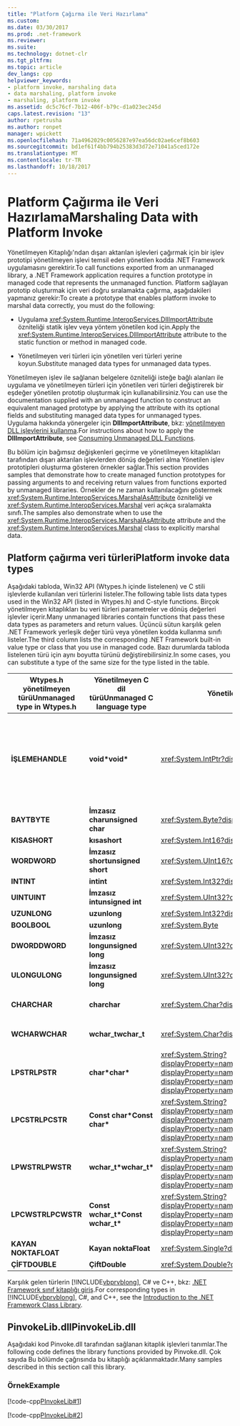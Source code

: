 ```yaml
---
title: "Platform Çağırma ile Veri Hazırlama"
ms.custom: 
ms.date: 03/30/2017
ms.prod: .net-framework
ms.reviewer: 
ms.suite: 
ms.technology: dotnet-clr
ms.tgt_pltfrm: 
ms.topic: article
dev_langs: cpp
helpviewer_keywords:
- platform invoke, marshaling data
- data marshaling, platform invoke
- marshaling, platform invoke
ms.assetid: dc5c76cf-7b12-406f-b79c-d1a023ec245d
caps.latest.revision: "13"
author: rpetrusha
ms.author: ronpet
manager: wpickett
ms.openlocfilehash: 71a4962029c0056287e97ea56dc02ae6cef8b603
ms.sourcegitcommit: bd1ef61f4bb794b25383d3d72e71041a5ced172e
ms.translationtype: MT
ms.contentlocale: tr-TR
ms.lasthandoff: 10/18/2017
---
```

# <a name="marshaling-data-with-platform-invoke"></a><span data-ttu-id="281dc-102">Platform Çağırma ile Veri Hazırlama</span><span class="sxs-lookup"><span data-stu-id="281dc-102">Marshaling Data with Platform Invoke</span></span>
<span data-ttu-id="281dc-103">Yönetilmeyen Kitaplığı'ndan dışarı aktarılan işlevleri çağırmak için bir işlev prototipi yönetilmeyen işlevi temsil eden yönetilen kodda .NET Framework uygulamasını gerektirir.</span><span class="sxs-lookup"><span data-stu-id="281dc-103">To call functions exported from an unmanaged library, a .NET Framework application requires a function prototype in managed code that represents the unmanaged function.</span></span> <span data-ttu-id="281dc-104">Platform sağlayan prototip oluşturmak için veri doğru sıralamakta çağırma, aşağıdakileri yapmanız gerekir:</span><span class="sxs-lookup"><span data-stu-id="281dc-104">To create a prototype that enables platform invoke to marshal data correctly, you must do the following:</span></span>  
  
-   <span data-ttu-id="281dc-105">Uygulama <xref:System.Runtime.InteropServices.DllImportAttribute> özniteliği statik işlev veya yöntem yönetilen kod için.</span><span class="sxs-lookup"><span data-stu-id="281dc-105">Apply the <xref:System.Runtime.InteropServices.DllImportAttribute> attribute to the static function or method in managed code.</span></span>  
  
-   <span data-ttu-id="281dc-106">Yönetilmeyen veri türleri için yönetilen veri türleri yerine koyun.</span><span class="sxs-lookup"><span data-stu-id="281dc-106">Substitute managed data types for unmanaged data types.</span></span>  
  
 <span data-ttu-id="281dc-107">Yönetilmeyen işlev ile sağlanan belgelere özniteliği isteğe bağlı alanları ile uygulama ve yönetilmeyen türleri için yönetilen veri türleri değiştirerek bir eşdeğer yönetilen prototip oluşturmak için kullanabilirsiniz.</span><span class="sxs-lookup"><span data-stu-id="281dc-107">You can use the documentation supplied with an unmanaged function to construct an equivalent managed prototype by applying the attribute with its optional fields and substituting managed data types for unmanaged types.</span></span> <span data-ttu-id="281dc-108">Uygulama hakkında yönergeler için **DllImportAttribute**, bkz: [yönetilmeyen DLL işlevlerini kullanma](../../../docs/framework/interop/consuming-unmanaged-dll-functions.md).</span><span class="sxs-lookup"><span data-stu-id="281dc-108">For instructions about how to apply the **DllImportAttribute**, see [Consuming Unmanaged DLL Functions](../../../docs/framework/interop/consuming-unmanaged-dll-functions.md).</span></span>  
  
 <span data-ttu-id="281dc-109">Bu bölüm için bağımsız değişkenleri geçirme ve yönetilmeyen kitaplıkları tarafından dışarı aktarılan işlevlerden dönüş değerleri alma Yönetilen işlev prototipleri oluşturma gösteren örnekler sağlar.</span><span class="sxs-lookup"><span data-stu-id="281dc-109">This section provides samples that demonstrate how to create managed function prototypes for passing arguments to and receiving return values from functions exported by unmanaged libraries.</span></span> <span data-ttu-id="281dc-110">Örnekler de ne zaman kullanılacağını göstermek <xref:System.Runtime.InteropServices.MarshalAsAttribute> özniteliği ve <xref:System.Runtime.InteropServices.Marshal> veri açıkça sıralamakta sınıfı.</span><span class="sxs-lookup"><span data-stu-id="281dc-110">The samples also demonstrate when to use the <xref:System.Runtime.InteropServices.MarshalAsAttribute> attribute and the <xref:System.Runtime.InteropServices.Marshal> class to explicitly marshal data.</span></span>  
  
## <a name="platform-invoke-data-types"></a><span data-ttu-id="281dc-111">Platform çağırma veri türleri</span><span class="sxs-lookup"><span data-stu-id="281dc-111">Platform invoke data types</span></span>  
 <span data-ttu-id="281dc-112">Aşağıdaki tabloda, Win32 API (Wtypes.h içinde listelenen) ve C stili işlevlerde kullanılan veri türlerini listeler.</span><span class="sxs-lookup"><span data-stu-id="281dc-112">The following table lists data types used in the Win32 API (listed in Wtypes.h) and C-style functions.</span></span> <span data-ttu-id="281dc-113">Birçok yönetilmeyen kitaplıkları bu veri türleri parametreler ve dönüş değerleri işlevler içerir.</span><span class="sxs-lookup"><span data-stu-id="281dc-113">Many unmanaged libraries contain functions that pass these data types as parameters and return values.</span></span> <span data-ttu-id="281dc-114">Üçüncü sütun karşılık gelen .NET Framework yerleşik değer türü veya yönetilen kodda kullanma sınıfı listeler.</span><span class="sxs-lookup"><span data-stu-id="281dc-114">The third column lists the corresponding .NET Framework built-in value type or class that you use in managed code.</span></span> <span data-ttu-id="281dc-115">Bazı durumlarda tabloda listelenen türü için aynı boyutta türünü değiştirebilirsiniz.</span><span class="sxs-lookup"><span data-stu-id="281dc-115">In some cases, you can substitute a type of the same size for the type listed in the table.</span></span>  
  
|<span data-ttu-id="281dc-116">Wtypes.h yönetilmeyen türü</span><span class="sxs-lookup"><span data-stu-id="281dc-116">Unmanaged type in Wtypes.h</span></span>|<span data-ttu-id="281dc-117">Yönetilmeyen C dil türü</span><span class="sxs-lookup"><span data-stu-id="281dc-117">Unmanaged C language type</span></span>|<span data-ttu-id="281dc-118">Yönetilen sınıf adı</span><span class="sxs-lookup"><span data-stu-id="281dc-118">Managed class name</span></span>|<span data-ttu-id="281dc-119">Açıklama</span><span class="sxs-lookup"><span data-stu-id="281dc-119">Description</span></span>|  
|--------------------------------|-------------------------------|------------------------|-----------------|  
|<span data-ttu-id="281dc-120">**İŞLEME**</span><span class="sxs-lookup"><span data-stu-id="281dc-120">**HANDLE**</span></span>|<span data-ttu-id="281dc-121">**void\***</span><span class="sxs-lookup"><span data-stu-id="281dc-121">**void\***</span></span>|<xref:System.IntPtr?displayProperty=nameWithType>|<span data-ttu-id="281dc-122">32 bit 32-bit Windows işletim sistemlerinde, 64-bit Windows işletim sistemlerinde 64 bit.</span><span class="sxs-lookup"><span data-stu-id="281dc-122">32 bits on 32-bit Windows operating systems, 64 bits on 64-bit Windows operating systems.</span></span>|  
|<span data-ttu-id="281dc-123">**BAYT**</span><span class="sxs-lookup"><span data-stu-id="281dc-123">**BYTE**</span></span>|<span data-ttu-id="281dc-124">**İmzasız char**</span><span class="sxs-lookup"><span data-stu-id="281dc-124">**unsigned char**</span></span>|<xref:System.Byte?displayProperty=nameWithType>|<span data-ttu-id="281dc-125">8 bit</span><span class="sxs-lookup"><span data-stu-id="281dc-125">8 bits</span></span>|  
|<span data-ttu-id="281dc-126">**KISA**</span><span class="sxs-lookup"><span data-stu-id="281dc-126">**SHORT**</span></span>|<span data-ttu-id="281dc-127">**kısa**</span><span class="sxs-lookup"><span data-stu-id="281dc-127">**short**</span></span>|<xref:System.Int16?displayProperty=nameWithType>|<span data-ttu-id="281dc-128">16 bit</span><span class="sxs-lookup"><span data-stu-id="281dc-128">16 bits</span></span>|  
|<span data-ttu-id="281dc-129">**WORD**</span><span class="sxs-lookup"><span data-stu-id="281dc-129">**WORD**</span></span>|<span data-ttu-id="281dc-130">**İmzasız short**</span><span class="sxs-lookup"><span data-stu-id="281dc-130">**unsigned short**</span></span>|<xref:System.UInt16?displayProperty=nameWithType>|<span data-ttu-id="281dc-131">16 bit</span><span class="sxs-lookup"><span data-stu-id="281dc-131">16 bits</span></span>|  
|<span data-ttu-id="281dc-132">**INT**</span><span class="sxs-lookup"><span data-stu-id="281dc-132">**INT**</span></span>|<span data-ttu-id="281dc-133">**int**</span><span class="sxs-lookup"><span data-stu-id="281dc-133">**int**</span></span>|<xref:System.Int32?displayProperty=nameWithType>|<span data-ttu-id="281dc-134">32 bit</span><span class="sxs-lookup"><span data-stu-id="281dc-134">32 bits</span></span>|  
|<span data-ttu-id="281dc-135">**UINT**</span><span class="sxs-lookup"><span data-stu-id="281dc-135">**UINT**</span></span>|<span data-ttu-id="281dc-136">**İmzasız int**</span><span class="sxs-lookup"><span data-stu-id="281dc-136">**unsigned int**</span></span>|<xref:System.UInt32?displayProperty=nameWithType>|<span data-ttu-id="281dc-137">32 bit</span><span class="sxs-lookup"><span data-stu-id="281dc-137">32 bits</span></span>|  
|<span data-ttu-id="281dc-138">**UZUN**</span><span class="sxs-lookup"><span data-stu-id="281dc-138">**LONG**</span></span>|<span data-ttu-id="281dc-139">**uzun**</span><span class="sxs-lookup"><span data-stu-id="281dc-139">**long**</span></span>|<xref:System.Int32?displayProperty=nameWithType>|<span data-ttu-id="281dc-140">32 bit</span><span class="sxs-lookup"><span data-stu-id="281dc-140">32 bits</span></span>|  
|<span data-ttu-id="281dc-141">**BOOL**</span><span class="sxs-lookup"><span data-stu-id="281dc-141">**BOOL**</span></span>|<span data-ttu-id="281dc-142">**uzun**</span><span class="sxs-lookup"><span data-stu-id="281dc-142">**long**</span></span>|<xref:System.Byte>|<span data-ttu-id="281dc-143">32 bit</span><span class="sxs-lookup"><span data-stu-id="281dc-143">32 bits</span></span>|  
|<span data-ttu-id="281dc-144">**DWORD**</span><span class="sxs-lookup"><span data-stu-id="281dc-144">**DWORD**</span></span>|<span data-ttu-id="281dc-145">**İmzasız long**</span><span class="sxs-lookup"><span data-stu-id="281dc-145">**unsigned long**</span></span>|<xref:System.UInt32?displayProperty=nameWithType>|<span data-ttu-id="281dc-146">32 bit</span><span class="sxs-lookup"><span data-stu-id="281dc-146">32 bits</span></span>|  
|<span data-ttu-id="281dc-147">**ULONG**</span><span class="sxs-lookup"><span data-stu-id="281dc-147">**ULONG**</span></span>|<span data-ttu-id="281dc-148">**İmzasız long**</span><span class="sxs-lookup"><span data-stu-id="281dc-148">**unsigned long**</span></span>|<xref:System.UInt32?displayProperty=nameWithType>|<span data-ttu-id="281dc-149">32 bit</span><span class="sxs-lookup"><span data-stu-id="281dc-149">32 bits</span></span>|  
|<span data-ttu-id="281dc-150">**CHAR**</span><span class="sxs-lookup"><span data-stu-id="281dc-150">**CHAR**</span></span>|<span data-ttu-id="281dc-151">**char**</span><span class="sxs-lookup"><span data-stu-id="281dc-151">**char**</span></span>|<xref:System.Char?displayProperty=nameWithType>|<span data-ttu-id="281dc-152">ANSI ile işaretleme.</span><span class="sxs-lookup"><span data-stu-id="281dc-152">Decorate with ANSI.</span></span>|  
|<span data-ttu-id="281dc-153">**WCHAR**</span><span class="sxs-lookup"><span data-stu-id="281dc-153">**WCHAR**</span></span>|<span data-ttu-id="281dc-154">**wchar_t**</span><span class="sxs-lookup"><span data-stu-id="281dc-154">**wchar_t**</span></span>|<xref:System.Char?displayProperty=nameWithType>|<span data-ttu-id="281dc-155">Unicode ile işaretleme.</span><span class="sxs-lookup"><span data-stu-id="281dc-155">Decorate with Unicode.</span></span>|  
|<span data-ttu-id="281dc-156">**LPSTR**</span><span class="sxs-lookup"><span data-stu-id="281dc-156">**LPSTR**</span></span>|<span data-ttu-id="281dc-157">**char\***</span><span class="sxs-lookup"><span data-stu-id="281dc-157">**char\***</span></span>|<span data-ttu-id="281dc-158"><xref:System.String?displayProperty=nameWithType>veya<xref:System.Text.StringBuilder?displayProperty=nameWithType></span><span class="sxs-lookup"><span data-stu-id="281dc-158"><xref:System.String?displayProperty=nameWithType> or <xref:System.Text.StringBuilder?displayProperty=nameWithType></span></span>|<span data-ttu-id="281dc-159">ANSI ile işaretleme.</span><span class="sxs-lookup"><span data-stu-id="281dc-159">Decorate with ANSI.</span></span>|  
|<span data-ttu-id="281dc-160">**LPCSTR**</span><span class="sxs-lookup"><span data-stu-id="281dc-160">**LPCSTR**</span></span>|<span data-ttu-id="281dc-161">**Const char\***</span><span class="sxs-lookup"><span data-stu-id="281dc-161">**Const char\***</span></span>|<span data-ttu-id="281dc-162"><xref:System.String?displayProperty=nameWithType>veya<xref:System.Text.StringBuilder?displayProperty=nameWithType></span><span class="sxs-lookup"><span data-stu-id="281dc-162"><xref:System.String?displayProperty=nameWithType> or <xref:System.Text.StringBuilder?displayProperty=nameWithType></span></span>|<span data-ttu-id="281dc-163">ANSI ile işaretleme.</span><span class="sxs-lookup"><span data-stu-id="281dc-163">Decorate with ANSI.</span></span>|  
|<span data-ttu-id="281dc-164">**LPWSTR**</span><span class="sxs-lookup"><span data-stu-id="281dc-164">**LPWSTR**</span></span>|<span data-ttu-id="281dc-165">**wchar_t\***</span><span class="sxs-lookup"><span data-stu-id="281dc-165">**wchar_t\***</span></span>|<span data-ttu-id="281dc-166"><xref:System.String?displayProperty=nameWithType>veya<xref:System.Text.StringBuilder?displayProperty=nameWithType></span><span class="sxs-lookup"><span data-stu-id="281dc-166"><xref:System.String?displayProperty=nameWithType> or <xref:System.Text.StringBuilder?displayProperty=nameWithType></span></span>|<span data-ttu-id="281dc-167">Unicode ile işaretleme.</span><span class="sxs-lookup"><span data-stu-id="281dc-167">Decorate with Unicode.</span></span>|  
|<span data-ttu-id="281dc-168">**LPCWSTR**</span><span class="sxs-lookup"><span data-stu-id="281dc-168">**LPCWSTR**</span></span>|<span data-ttu-id="281dc-169">**Const wchar_t\***</span><span class="sxs-lookup"><span data-stu-id="281dc-169">**Const wchar_t\***</span></span>|<span data-ttu-id="281dc-170"><xref:System.String?displayProperty=nameWithType>veya<xref:System.Text.StringBuilder?displayProperty=nameWithType></span><span class="sxs-lookup"><span data-stu-id="281dc-170"><xref:System.String?displayProperty=nameWithType> or <xref:System.Text.StringBuilder?displayProperty=nameWithType></span></span>|<span data-ttu-id="281dc-171">Unicode ile işaretleme.</span><span class="sxs-lookup"><span data-stu-id="281dc-171">Decorate with Unicode.</span></span>|  
|<span data-ttu-id="281dc-172">**KAYAN NOKTA**</span><span class="sxs-lookup"><span data-stu-id="281dc-172">**FLOAT**</span></span>|<span data-ttu-id="281dc-173">**Kayan nokta**</span><span class="sxs-lookup"><span data-stu-id="281dc-173">**Float**</span></span>|<xref:System.Single?displayProperty=nameWithType>|<span data-ttu-id="281dc-174">32 bit</span><span class="sxs-lookup"><span data-stu-id="281dc-174">32 bits</span></span>|  
|<span data-ttu-id="281dc-175">**ÇİFT**</span><span class="sxs-lookup"><span data-stu-id="281dc-175">**DOUBLE**</span></span>|<span data-ttu-id="281dc-176">**Çift**</span><span class="sxs-lookup"><span data-stu-id="281dc-176">**Double**</span></span>|<xref:System.Double?displayProperty=nameWithType>|<span data-ttu-id="281dc-177">64 bit</span><span class="sxs-lookup"><span data-stu-id="281dc-177">64 bits</span></span>|  
  
 <span data-ttu-id="281dc-178">Karşılık gelen türlerin [!INCLUDE[vbprvblong](../../../includes/vbprvblong-md.md)], C# ve C++, bkz: [.NET Framework sınıf kitaplığı giriş](../../../docs/standard/class-library-overview.md).</span><span class="sxs-lookup"><span data-stu-id="281dc-178">For corresponding types in [!INCLUDE[vbprvblong](../../../includes/vbprvblong-md.md)], C#, and C++, see the [Introduction to the .NET Framework Class Library](../../../docs/standard/class-library-overview.md).</span></span>  
  
## <a name="pinvokelibdll"></a><span data-ttu-id="281dc-179">PinvokeLib.dll</span><span class="sxs-lookup"><span data-stu-id="281dc-179">PinvokeLib.dll</span></span>  
 <span data-ttu-id="281dc-180">Aşağıdaki kod Pinvoke.dll tarafından sağlanan kitaplık işlevleri tanımlar.</span><span class="sxs-lookup"><span data-stu-id="281dc-180">The following code defines the library functions provided by Pinvoke.dll.</span></span> <span data-ttu-id="281dc-181">Çok sayıda Bu bölümde çağrısında bu kitaplığı açıklanmaktadır.</span><span class="sxs-lookup"><span data-stu-id="281dc-181">Many samples described in this section call this library.</span></span>  
  
### <a name="example"></a><span data-ttu-id="281dc-182">Örnek</span><span class="sxs-lookup"><span data-stu-id="281dc-182">Example</span></span>  
 [!code-cpp[PInvokeLib#1](../../../samples/snippets/cpp/VS_Snippets_CLR/pinvokelib/cpp/pinvokelib.cpp#1)]  
  
 [!code-cpp[PInvokeLib#2](../../../samples/snippets/cpp/VS_Snippets_CLR/pinvokelib/cpp/pinvokelib.h#2)]
